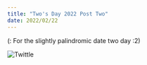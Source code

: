 ```yaml
---
title: "Two's Day 2022 Post Two"
date: 2022/02/22
---
```


(: For the slightly palindromic date two day :2)  

![](https://github.com/DNF78/github-pages-with-jekyll/blob/Adding-image-for-2's-day/assets/Owl.jpg "Twittle")
